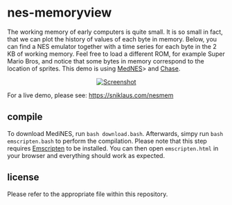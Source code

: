 # nes-memoryview
The working memory of early computers is quite small. It is so small in fact, that we can plot the history of values of each byte in memory. Below, you can find a NES emulator together with a time series for each byte in the 2 KB of working memory. Feel free to load a different ROM, for example Super Mario Bros, and notice that some bytes in memory correspond to the location of sprites. This demo is using [MedNES](https://github.com/wpmed92/MedNES)> and [Chase](https://shiru.untergrund.net/software.shtml).

<p align="center"><a href="https://sniklaus.com/nesmem" rel="Paper"><img src="https://content.sniklaus.com/nesmem/screenshot.png" alt="Screenshot"></a></p>

For a live demo, please see: https://sniklaus.com/nesmem

## compile
To download MediNES, run `bash download.bash`. Afterwards, simpy run `bash emscripten.bash` to perform the compilation. Please note that this step requires [Emscripten](https://github.com/emscripten-core/emscripten) to be installed. You can then open `emscripten.html` in your browser and everything should work as expected.

## license
Please refer to the appropriate file within this repository.